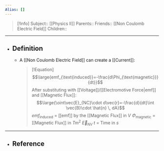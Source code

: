 ```yaml
---
Alias: []
---
```

> [!Info]
> Subject:: [[Physics II]]
> Parents:: 
> Friends:: [[Non Coulomb Electric Field]]
> Children:: 
---
- ## Definition
	- A [[Non Coulomb Electric Field]] can create a [[Current]]:
	  > [!Equation]
	  > $$\large{emf_{\text{induced}}=-\frac{d\Phi_{\text{magnetic}}}{dt}}$$
	  > After substituting with [[Voltage]]/[[Electromotive Force|emf]] and [[Magnetic Flux]]:
	  > $$\large{\oint\vec{E}_{NC}\cdot d\vec{r}=-\frac{d}{dt}\int \vec{B}\cdot \hat{n} \, dA}$$
	  > $emf_{\text{induced}}$ = [[emf]] by the [[Magnetic Flux]] in $V$
	  > $\Phi_{\text{magnetic}}$ = [[Magnetic Flux]] in $Tm^2$
	  > $\vec{E}_{NV}$
	  > $t$ = Time in $s$
---
- ## Reference